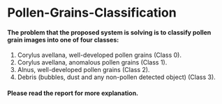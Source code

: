 # Pollen-Grains-Classification

#### The problem that the proposed system is solving is to classify pollen grain images into one of four classes:
1.	Corylus avellana, well-developed pollen grains (Class 0).
1.	Corylus avellana, anomalous pollen grains (Class 1).
1.	Alnus, well-developed pollen grains (Class 2).
1.	Debris (bubbles, dust and any non-pollen detected object) (Class 3).

#### Please read the report for more explanation. 
